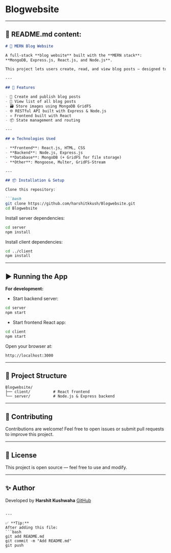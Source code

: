 # Blogwebsite

---

## 📄 **README.md content:**

````markdown
# 📝 MERN Blog Website

A full-stack **blog website** built with the **MERN stack**:  
**MongoDB, Express.js, React.js, and Node.js**.

This project lets users create, read, and view blog posts — designed to be clean, responsive, and easily extensible.

---

## 🚀 Features

- 📰 Create and publish blog posts
- 📖 View list of all blog posts
- 🗃️ Store images using MongoDB GridFS
- 🌐 RESTful API built with Express & Node.js
- ⚛️ Frontend built with React
- 📦 State management and routing

---

## ⚙️ Technologies Used

- **Frontend**: React.js, HTML, CSS
- **Backend**: Node.js, Express.js
- **Database**: MongoDB (+ GridFS for file storage)
- **Other**: Mongoose, Multer, GridFS-Stream

---

## 📦 Installation & Setup

Clone this repository:

```bash
git clone https://github.com/harshitkkush/Blogwebsite.git
cd Blogwebsite
````

Install server dependencies:

```bash
cd server
npm install
```

Install client dependencies:

```bash
cd ../client
npm install
```

---

## ▶️ Running the App

**For development:**

* Start backend server:

```bash
cd server
npm start
```

* Start frontend React app:

```bash
cd client
npm start
```

Open your browser at:

```
http://localhost:3000
```

---

## 📂 Project Structure

```
Blogwebsite/
├── client/          # React frontend
└── server/          # Node.js & Express backend
```

---

## 🙏 Contributing

Contributions are welcome!
Feel free to open issues or submit pull requests to improve this project.

---

## 📄 License

This project is open source — feel free to use and modify.

---

## ✨ Author

Developed by **Harshit Kushwaha**
[GitHub](https://github.com/harshitkkush)

````

---

✅ **Tip:**  
After adding this file:
```bash
git add README.md
git commit -m "Add README.md"
git push
````

